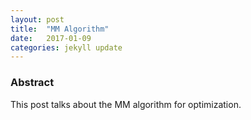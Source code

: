 ```yaml
---
layout: post
title:  "MM Algorithm"
date:   2017-01-09
categories: jekyll update
---
```


### Abstract

This post talks about the MM algorithm for optimization.
